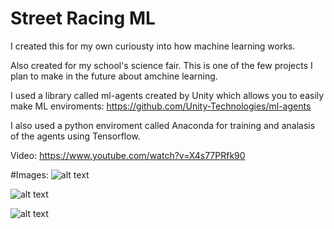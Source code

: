 # Street Racing ML
I created this for my own curiousty into how machine learning works.

Also created for my school's science fair. This is one of the few projects I plan to make in the future about amchine learning.

I used a library called ml-agents created by Unity which allows you to easily make ML enviroments: https://github.com/Unity-Technologies/ml-agents

I also used a python enviroment called Anaconda for training and analasis of the agents using Tensorflow.

Video: https://www.youtube.com/watch?v=X4s77PRfk90

#Images:
![alt text](https://github.com/sw1pe/Street-Racing-ML/blob/master/Images/Capture.JPG)

![alt text](https://github.com/sw1pe/Street-Racing-ML/blob/master/Images/Capture1.JPG)

![alt text](https://github.com/sw1pe/Street-Racing-ML/blob/master/Images/Capture2.JPG)
